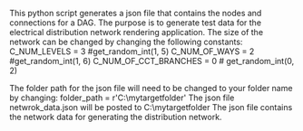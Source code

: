 This python script generates a json file that contains the nodes and connections for a DAG.  The purpose is to generate test data for the electrical distribution network rendering application.
The size of the network can be changed by changing the following constants:
C_NUM_LEVELS = 3 #get_random_int(1, 5)
C_NUM_OF_WAYS = 2 #get_random_int(1, 6)
C_NUM_OF_CCT_BRANCHES = 0 # get_random_int(0, 2)

The folder path for the json file will need to be changed to your folder name by changing:
folder_path = r'C:\mytargetfolder'
The json file netwrok_data.json will be posted to C:\mytargetfolder 
The json file contains the network data for generating the distribution network.
